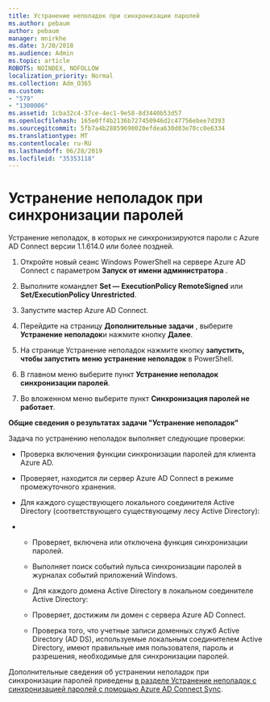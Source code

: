 ```yaml
---
title: Устранение неполадок при синхронизации паролей
ms.author: pebaum
author: pebaum
manager: mnirkhe
ms.date: 3/20/2018
ms.audience: Admin
ms.topic: article
ROBOTS: NOINDEX, NOFOLLOW
localization_priority: Normal
ms.collection: Adm_O365
ms.custom:
- "579"
- "1300006"
ms.assetid: 1cba32c4-37ce-4ec1-9e58-8d3440b53d57
ms.openlocfilehash: 165e0ff4b2136b727450946d2c47756ebee7d393
ms.sourcegitcommit: 5fb7a4b28859690020efdea630d03e70cc0e6334
ms.translationtype: MT
ms.contentlocale: ru-RU
ms.lasthandoff: 06/28/2019
ms.locfileid: "35353118"
---
```

# <a name="troubleshoot-password-synchronization"></a>Устранение неполадок при синхронизации паролей

Устранение неполадок, в которых не синхронизируются пароли с Azure AD Connect версии 1.1.614.0 или более поздней.
  
1. Откройте новый сеанс Windows PowerShell на сервере Azure AD Connect с параметром **Запуск от имени администратора** .

2. Выполните командлет **Set — ExecutionPolicy RemoteSigned** или **Set/ExecutionPolicy Unrestricted**.

3. Запустите мастер Azure AD Connect.

4. Перейдите на страницу **Дополнительные задачи** , выберите **Устранение неполадок**и нажмите кнопку **Далее**.

5. На странице Устранение неполадок нажмите кнопку **запустить, чтобы запустить меню устранение неполадок** в PowerShell.

6. В главном меню выберите пункт **Устранение неполадок синхронизации паролей**.

7. Во вложенном меню выберите пункт **Синхронизация паролей не работает**.

**Общие сведения о результатах задачи "Устранение неполадок"**
  
Задача по устранению неполадок выполняет следующие проверки:
  
- Проверка включения функции синхронизации паролей для клиента Azure AD.

- Проверяет, находится ли сервер Azure AD Connect в режиме промежуточного хранения.

- Для каждого существующего локального соединителя Active Directory (соответствующего существующему лесу Active Directory):

- 
  - Проверяет, включена или отключена функция синхронизации паролей.

  - Выполняет поиск событий пульса синхронизации паролей в журналах событий приложений Windows.

  - Для каждого домена Active Directory в локальном соединителе Active Directory:

  - Проверяет, достижим ли домен с сервера Azure AD Connect.

  - Проверка того, что учетные записи доменных служб Active Directory (AD DS), используемые локальным соединителем Active Directory, имеют правильные имя пользователя, пароль и разрешения, необходимые для синхронизации паролей.

Дополнительные сведения об устранении неполадок при синхронизации паролей приведены [в разделе Устранение неполадок с синхронизацией паролей с помощью Azure AD Connect Sync](https://docs.microsoft.com/azure/active-directory/connect/active-directory-aadconnectsync-troubleshoot-password-synchronization).
  